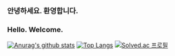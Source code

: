 ### 안녕하세요. 환영합니다.
### Hello. Welcome.

[![Anurag's github stats](https://github-readme-stats.vercel.app/api?username=parkbyungnam)](https://github.com/anuraghazra/github-readme-stats)
[![Top Langs](https://github-readme-stats.vercel.app/api/top-langs/?username=parkbyungnam&layout=compact)](https://github.com/anuraghazra/github-readme-stats)
[![Solved.ac 프로필](http://mazassumnida.wtf/api/mini/generate_badge?boj=tom3k)](https://solved.ac/tom3k)


